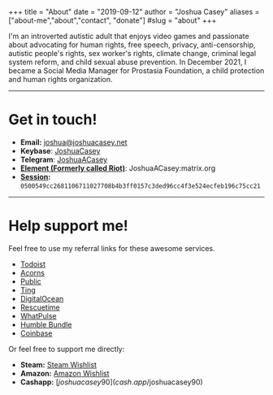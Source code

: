 +++
title = "About"
date = "2019-09-12"
author = "Joshua Casey"
aliases = ["about-me","about","contact", "donate"]
#slug = "about"
+++

I'm an introverted autistic adult that enjoys video games and passionate about advocating for human rights, free speech, privacy, anti-censorship, autistic people's rights, sex worker's rights, climate change, criminal legal system reform, and child sexual abuse prevention. In December 2021, I became a Social Media Manager for Prostasia Foundation, a child protection and human rights organization.

---

# Get in touch!  

- **Email:** joshua@joshuacasey.net  
- **Keybase**: [JoshuaCasey](https://keybase.io/JoshuaCasey)  
- **Telegram**: [JoshuaACasey](https://t.me/JoshuaACasey)  
- **[Element (Formerly called Riot)](https://element.io)**: JoshuaACasey:matrix.org  
- **[Session](https://getsession.org):** `0500549cc2681106711027708b4b3ff0157c3ded96cc4f3e524ecfeb196c75cc21`  

---

# Help support me!  

Feel free to use my referral links for these awesome services.  

- [Todoist](https://todoist.com/r/joshua_mvcbsg)  
- [Acorns](https://share.acorns.com/jacnoc)  
- [Public](https://share.public.com/joshuaacasey)  
- [Ting](https://zn5ssqbjq181.ting.com/)  
- [DigitalOcean](https://m.do.co/c/1148933d9638)  
- [Rescuetime](https://www.rescuetime.com/ref/2615801)  
- [WhatPulse](http://whatpulse.org/ref/207367/)
- [Humble Bundle](https://www.humblebundle.com/?partner=joshuaacasey&charity=4143986)  
- [Coinbase](https://www.coinbase.com/join/casey_ts)  


Or feel free to support me directly:  

- **Steam:** [Steam Wishlist](https://store.steampowered.com/wishlist/id/JoshuaACasey)  
- **Amazon:** [Amazon Wishlist](https://www.amazon.com/hz/wishlist/ls/3T6HSYB01WR7W)  
- **Cashapp:** [$joshuacasey90](cash.app/$joshuacasey90)  

